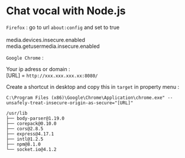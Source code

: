 # Chat vocal with Node.js

`Firefox` : go to url `about:config` and set to true<br><br>
media.devices.insecure.enabled<br>
media.getusermedia.insecure.enabled

`Google Chrome` :

Your ip adress or domain :<br>
[URL] = `http://xxx.xxx.xxx.xx:8080/`

Create a shortcut in desktop and copy this in `target` in property menu :<br>

```
C:\Program Files (x86)\Google\Chrome\Application\chrome.exe" --unsafely-treat-insecure-origin-as-secure="[URL]"
```

```
/usr/lib
├── body-parser@1.19.0
├── corepack@0.10.0
├── cors@2.8.5
├── express@4.17.1
├── intl@1.2.5
├── npm@8.1.0
└── socket.io@4.1.2
```
